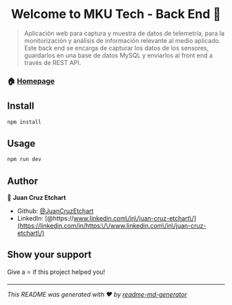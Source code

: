 <h1 align="center">Welcome to MKU Tech - Back End 👋</h1>
<p>
</p>

> Aplicación web para captura y muestra de datos de telemetría, para la monitorización y análisis de información relevante al medio aplicado. Este back end se encarga de capturar los datos de los sensores, guardarlos en una base de datos MySQL y enviarlos al front end a través de REST API.

### 🏠 [Homepage](https://www.mkutech.com)

## Install

```sh
npm install
```

## Usage

```sh
npm run dev
```

## Author

👤 **Juan Cruz Etchart**

* Github: [@JuanCruzEtchart](https://github.com/JuanCruzEtchart)
* LinkedIn: [@https:\/\/www.linkedin.com\/in\/juan-cruz-etchart\/](https://linkedin.com/in/https:\/\/www.linkedin.com\/in\/juan-cruz-etchart\/)

## Show your support

Give a ⭐️ if this project helped you!

***
_This README was generated with ❤️ by [readme-md-generator](https://github.com/kefranabg/readme-md-generator)_